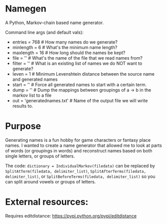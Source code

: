 # Namegen
A Python, Markov-chain based name generator.

Command line args (and default vals):

* entries   = 768   # How many names do we generate?
* minlength = 6     # What's the minimum name length?
* maxlength = 16    # How long should the names be kept?
* file      = ''    # What's the name of the file that we read names from?
* filter    = ''    # What is an existing list of names we do NOT want to generate?
* leven     = 1     # Minimum Levenshtein distance between the source name and generated names
* start     = ''    # Force all generated names to start with a certain term.
* dump      = ''    # Dump the mappings between groupings of a -> b in the markov list to a file
* out       = 'generatednames.txt' # Name of the output file we will write results to.
 

# Purpose

Generating names is a fun hobby for game characters or fantasy place names.  I wanted to create a name generator that allowed me to look at parts of words (or groupings in words) and reconstruct names based on both single letters, or groups of letters.

The code: `dictionary = IndividualMarkov(filedata)` can be replaced by `SplitAtTerm(filedata, delimiter_list)`,  `SplitAfterTerms(filedata, delimiter_list)`,  or `SplitBeforeTerms(filedata, delimiter_list)` so you can split around vowels or groups of letters.


# External resources:
Requires editdistance: https://pypi.python.org/pypi/editdistance
